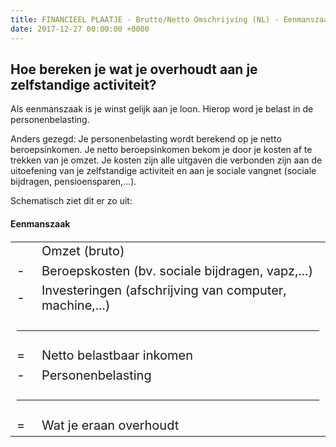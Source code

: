```yaml
---
title: FINANCIEEL PLAATJE - Brutto/Netto Omschrijving (NL) - Eenmanszaak
date: 2017-12-27 00:00:00 +0000
---
```

## Hoe bereken je wat je overhoudt aan je zelfstandige activiteit?

Als eenmanszaak is je winst gelijk aan je loon. Hierop word je belast in de personenbelasting.

Anders gezegd: Je personenbelasting wordt berekend op je netto beroepsinkomen. Je netto beroepsinkomen bekom je door je kosten af te trekken van je omzet.  Je kosten zijn alle uitgaven die verbonden zijn aan de uitoefening van je zelfstandige activiteit en aan je sociale vangnet (sociale bijdragen, pensioensparen,...).

Schematisch ziet dit er zo uit:
<h4>Eenmanszaak</h4>
                            <div class="grey-box">
                                <table style="font-size:20px; width:100%;">
                                    <tr>
                                        <td width="20px"></td>
                                        <td>Omzet (bruto)</td>
                                    </tr>
                                    <tr>
                                        <td>-</td>
                                        <td>Beroepskosten (bv. sociale bijdragen, vapz,...)</td>
                                    </tr>
                                    <tr>
                                        <td>-</td>
                                        <td>Investeringen (afschrijving van computer, machine,...)</td>
                                    </tr>
                                    <tr>
                                        <td colspan="2">
                                            <hr/>
                                        </td>
                                    </tr>
                                    <tr>
                                        <td>=</td>
                                        <td>Netto belastbaar inkomen</td>
                                    </tr>
                                    <tr>
                                        <td>-</td>
                                        <td>Personenbelasting</td>
                                    </tr>
                                    <tr>
                                        <td colspan="2">
                                            <hr/>
                                        </td>
                                    </tr>
                                    <tr class="bold">
                                        <td>=</td>
                                        <td>Wat je eraan overhoudt</td>
                                    </tr>
                                </table>
                            </div>
